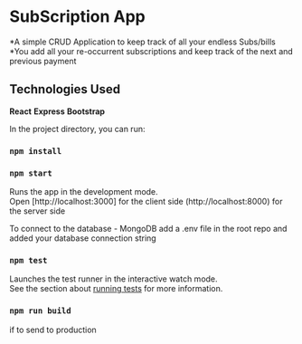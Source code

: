 

# SubScription App
*A simple CRUD Application to keep track of all your endless Subs/bills
*You add all your re-occurrent subscriptions and keep track of the next and previous payment

## Technologies Used
**React**
**Express**
**Bootstrap**



In the project directory, you can run:

### `npm install`
### `npm start`

Runs the app in the development mode.<br />
Open [http://localhost:3000] for the client side
(http://localhost:8000) for the server side

To connect to the database - MongoDB
add a .env file in the root repo and added your database connection string

### `npm test`

Launches the test runner in the interactive watch mode.<br />
See the section about [running tests](https://facebook.github.io/create-react-app/docs/running-tests) for more information.

### `npm run build`
 if to send to production
